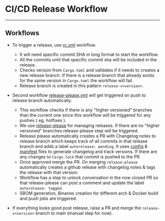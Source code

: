 # CI/CD Release Workflow

---

## Workflows

- To trigger a release, use [rc.yml](workflows/rc.yml) workflow.
  - It will need specific commit SHA in long format to start the workflow.
  - All the commits until that specific commit sha will be included in the release.
  - Checks version from `Cargo.toml` and validates if it needs to creates a new release branch. If there is a release branch that already exists for the same version in `Cargo.toml` the workflow will fail.
  - Release branch is created in this pattern `release-v<version>`.

- Second workflow [release-please.yml](workflows/release-please.yml) will get triggered on push to release branch automatically.
  - This workflow checks if there is any "higher versioned" branches than the current one since this workflow will be triggered for any pushes ( eg. hotfixes ).
  - We use [release-please](https://github.com/googleapis/release-please) for managing releases. If there are no "higher versioned" branches release-please step will be triggered.
  - Release please automatically creates a PR with Changelog notes to release branch which keeps track of all commits in that release branch and adds a label `autorelease: pending`. It uses [config](release-please/.config.json) & [manifest](release-please/manifest.json) files to generate changelog and track versions. If there are any changes to `Cargo.lock` that commit is pushed to the PR.
  - Once approved merge the PR. On merging `release-please` automatically creates a github release with changelog notes & tags the release with that version.
  - Workflow has a step to unlock conversation in the now closed PR so that release-please can post a comment and update the label `autorelease: tagged`.
  - SBOM generation, Binaries creation for different arch & Docker build and push jobs are triggered.

- If everything looks good post release, raise a PR and merge the `release-v<version>` branch to main (manual step for now).
